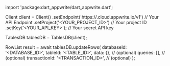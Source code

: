 import 'package:dart_appwrite/dart_appwrite.dart';

Client client = Client()
    .setEndpoint('https://<REGION>.cloud.appwrite.io/v1') // Your API Endpoint
    .setProject('<YOUR_PROJECT_ID>') // Your project ID
    .setKey('<YOUR_API_KEY>'); // Your secret API key

TablesDB tablesDB = TablesDB(client);

RowList result = await tablesDB.updateRows(
    databaseId: '<DATABASE_ID>',
    tableId: '<TABLE_ID>',
    data: {}, // (optional)
    queries: [], // (optional)
    transactionId: '<TRANSACTION_ID>', // (optional)
);
